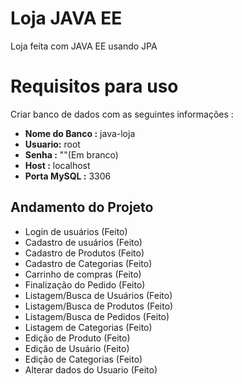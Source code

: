 # Loja JAVA EE

Loja feita com JAVA EE usando JPA


# Requisitos para uso
Criar banco de dados com as seguintes informações :
+ **Nome do Banco :** java-loja 
+ **Usuario:** root
+ **Senha :**  ""(Em branco)
+ **Host :** localhost
+ **Porta MySQL :** 3306

## Andamento do Projeto

 - Login de usuários  (Feito)
 - Cadastro de usuários (Feito)
 - Cadastro de Produtos (Feito)
 - Cadastro de Categorias (Feito)
 - Carrinho de compras (Feito)
 - Finalização do Pedido (Feito)
 - Listagem/Busca de Usuários (Feito)
 - Listagem/Busca de Produtos (Feito)
 - Listagem/Busca de Pedidos (Feito)
 - Listagem de Categorias (Feito)
 - Edição de Produto (Feito)
 - Edição de Usuário (Feito)
 - Edição de Categorias (Feito)
 - Alterar dados do Usuario (Feito)
